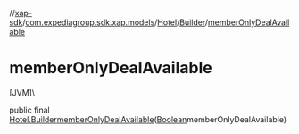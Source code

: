 //[xap-sdk](../../../../index.md)/[com.expediagroup.sdk.xap.models](../../index.md)/[Hotel](../index.md)/[Builder](index.md)/[memberOnlyDealAvailable](member-only-deal-available.md)

# memberOnlyDealAvailable

[JVM]\

public final [Hotel.Builder](index.md)[memberOnlyDealAvailable](member-only-deal-available.md)([Boolean](https://docs.oracle.com/javase/8/docs/api/java/lang/Boolean.html)memberOnlyDealAvailable)
